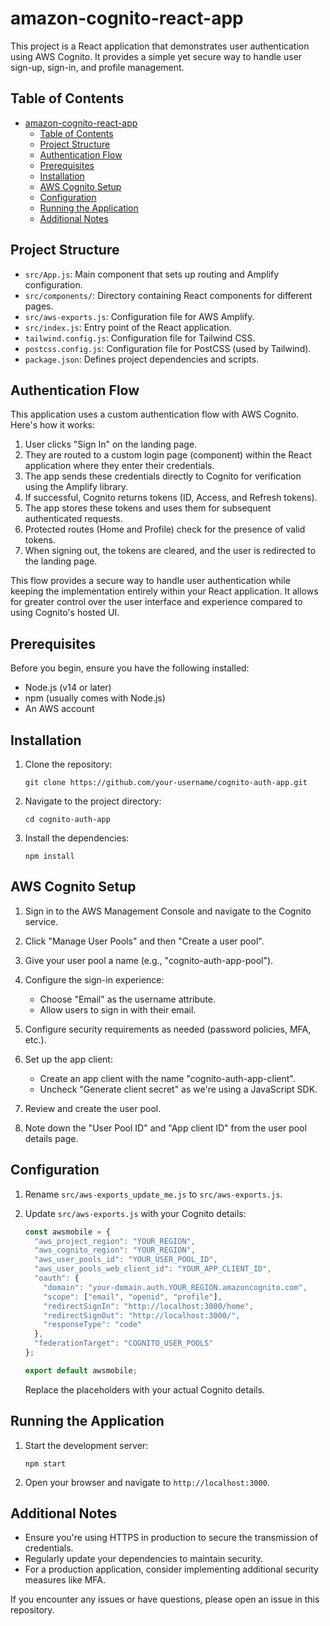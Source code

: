 # amazon-cognito-react-app

This project is a React application that demonstrates user authentication using AWS Cognito. It provides a simple yet secure way to handle user sign-up, sign-in, and profile management.

## Table of Contents
- [amazon-cognito-react-app](#amazon-cognito-react-app)
  - [Table of Contents](#table-of-contents)
  - [Project Structure](#project-structure)
  - [Authentication Flow](#authentication-flow)
  - [Prerequisites](#prerequisites)
  - [Installation](#installation)
  - [AWS Cognito Setup](#aws-cognito-setup)
  - [Configuration](#configuration)
  - [Running the Application](#running-the-application)
  - [Additional Notes](#additional-notes)

## Project Structure

- `src/App.js`: Main component that sets up routing and Amplify configuration.
- `src/components/`: Directory containing React components for different pages.
- `src/aws-exports.js`: Configuration file for AWS Amplify.
- `src/index.js`: Entry point of the React application.
- `tailwind.config.js`: Configuration file for Tailwind CSS.
- `postcss.config.js`: Configuration file for PostCSS (used by Tailwind).
- `package.json`: Defines project dependencies and scripts.

## Authentication Flow

This application uses a custom authentication flow with AWS Cognito. Here's how it works:

1. User clicks "Sign In" on the landing page.
2. They are routed to a custom login page (component) within the React application where they enter their credentials.
3. The app sends these credentials directly to Cognito for verification using the Amplify library.
4. If successful, Cognito returns tokens (ID, Access, and Refresh tokens).
5. The app stores these tokens and uses them for subsequent authenticated requests.
6. Protected routes (Home and Profile) check for the presence of valid tokens.
7. When signing out, the tokens are cleared, and the user is redirected to the landing page.

This flow provides a secure way to handle user authentication while keeping the implementation entirely within your React application. It allows for greater control over the user interface and experience compared to using Cognito's hosted UI.

## Prerequisites

Before you begin, ensure you have the following installed:
- Node.js (v14 or later)
- npm (usually comes with Node.js)
- An AWS account

## Installation

1. Clone the repository:
   ```
   git clone https://github.com/your-username/cognito-auth-app.git
   ```

2. Navigate to the project directory:
   ```
   cd cognito-auth-app
   ```

3. Install the dependencies:
   ```
   npm install
   ```

## AWS Cognito Setup

1. Sign in to the AWS Management Console and navigate to the Cognito service.

2. Click "Manage User Pools" and then "Create a user pool".

3. Give your user pool a name (e.g., "cognito-auth-app-pool").

4. Configure the sign-in experience:
   - Choose "Email" as the username attribute.
   - Allow users to sign in with their email.

5. Configure security requirements as needed (password policies, MFA, etc.).

6. Set up the app client:
   - Create an app client with the name "cognito-auth-app-client".
   - Uncheck "Generate client secret" as we're using a JavaScript SDK.

7. Review and create the user pool.

8. Note down the "User Pool ID" and "App client ID" from the user pool details page.

## Configuration

1. Rename `src/aws-exports_update_me.js` to `src/aws-exports.js`.

2. Update `src/aws-exports.js` with your Cognito details:

   ```javascript
   const awsmobile = {
     "aws_project_region": "YOUR_REGION",
     "aws_cognito_region": "YOUR_REGION",
     "aws_user_pools_id": "YOUR_USER_POOL_ID",
     "aws_user_pools_web_client_id": "YOUR_APP_CLIENT_ID",
     "oauth": {
       "domain": "your-domain.auth.YOUR_REGION.amazoncognito.com",
       "scope": ["email", "openid", "profile"],
       "redirectSignIn": "http://localhost:3000/home",
       "redirectSignOut": "http://localhost:3000/",
       "responseType": "code"
     },
     "federationTarget": "COGNITO_USER_POOLS"
   };

   export default awsmobile;
   ```

   Replace the placeholders with your actual Cognito details.

## Running the Application

1. Start the development server:
   ```
   npm start
   ```

2. Open your browser and navigate to `http://localhost:3000`.

## Additional Notes

- Ensure you're using HTTPS in production to secure the transmission of credentials.
- Regularly update your dependencies to maintain security.
- For a production application, consider implementing additional security measures like MFA.

If you encounter any issues or have questions, please open an issue in this repository.